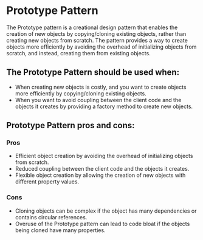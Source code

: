# Prototype Pattern

The Prototype pattern is a creational design pattern that enables the creation of new objects by copying/cloning existing objects, rather than creating new objects from scratch. The pattern provides a way to create objects more efficiently by avoiding the overhead of initializing objects from scratch, and instead, creating them from existing objects.

## The Prototype Pattern should be used when:
- When creating new objects is costly, and you want to create objects more efficiently by copying/cloning existing objects.
- When you want to avoid coupling between the client code and the objects it creates by providing a factory method to create new objects.


##  Prototype Pattern pros and cons:

### Pros
- Efficient object creation by avoiding the overhead of initializing objects from scratch.
- Reduced coupling between the client code and the objects it creates.
- Flexible object creation by allowing the creation of new objects with different property values.

### Cons
- Cloning objects can be complex if the object has many dependencies or contains circular references.
- Overuse of the Prototype pattern can lead to code bloat if the objects being cloned have many properties.